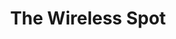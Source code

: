 ---
title: "The Wireless Spot"
url: /seattle/the-wireless-spot-16th-avenue-southwest/
shop: Handy
---
